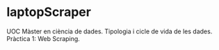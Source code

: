# laptopScraper
UOC Màster en ciència de dades. Tipologia i cicle de vida de les dades. Pràctica 1: Web Scraping.
